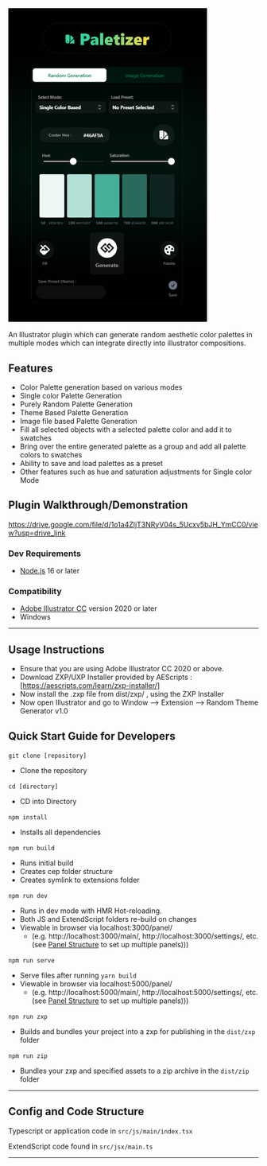 <img src="src/js/assets/paletizer.png" alt="Palettizer" title="Palettizer (Illustrator Plugin)" width="400" />

An Illustrator plugin which can generate random aesthetic color palettes in multiple modes which can integrate directly into illustrator compositions.

## Features

- Color Palette generation based on various modes
- Single color Palette Generation
- Purely Random Palette Generation
- Theme Based Palette Generation
- Image file based Palette Generation
- Fill all selected objects with a selected palette color and add it to swatches
- Bring over the entire generated palette as a group and add all palette colors to swatches
- Ability to save and load palettes as a preset
- Other features such as hue and saturation adjustments for Single color Mode

## Plugin Walkthrough/Demonstration

https://drive.google.com/file/d/1o1a4ZljT3NRyV04s_5Ucxv5bJH_YmCC0/view?usp=drive_link

### Dev Requirements

- [Node.js](https://nodejs.org/en) 16 or later

### Compatibility

- [Adobe Illustrator CC](https://www.adobe.com/in/products/illustrator.html) version 2020 or later
- Windows

---

## Usage Instructions

- Ensure that you are using Adobe Illustrator CC 2020 or above.
- Download ZXP/UXP Installer provided by AEScripts : [https://aescripts.com/learn/zxp-installer/]
- Now install the .zxp file from dist/zxp/ , using the ZXP Installer
- Now open Illustrator and go to Window —> Extension —> Random Theme Generator v1.0

## Quick Start Guide for Developers

`git clone [repository]`

- Clone the repository

`cd [directory]`

- CD into Directory

`npm install`

- Installs all dependencies

`npm run build`

- Runs initial build
- Creates cep folder structure
- Creates symlink to extensions folder

`npm run dev`

- Runs in dev mode with HMR Hot-reloading.
- Both JS and ExtendScript folders re-build on changes
- Viewable in browser via localhost:3000/panel/
  - (e.g. http://localhost:3000/main/, http://localhost:3000/settings/, etc. (see [Panel Structure](#cep-panel-structure) to set up multiple panels)))

`npm run serve`

- Serve files after running `yarn build`
- Viewable in browser via localhost:5000/panel/
  - (e.g. http://localhost:5000/main/, http://localhost:5000/settings/, etc. (see [Panel Structure](#cep-panel-structure) to set up multiple panels)))

`npn run zxp`

- Builds and bundles your project into a zxp for publishing in the `dist/zxp` folder

`npm run zip`

- Bundles your zxp and specified assets to a zip archive in the `dist/zip` folder

---

## Config and Code Structure

Typescript or application code in `src/js/main/index.tsx`

ExtendScript code found in `src/jsx/main.ts`

---



